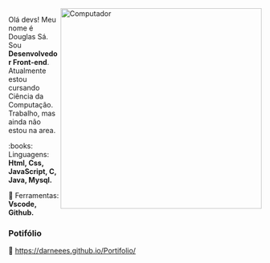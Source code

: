 <img src="https://raw.githubusercontent.com/MicaelliMedeiros/micaellimedeiros/master/image/computer-illustration.png" min-width="400px" max-width="400px" width="400px" align="right" alt="Computador">

<p align="left"> 
  Olá devs! Meu nome é Douglas Sá. Sou <strong>Desenvolvedor Front-end</strong>.<br>
  Atualmente estou cursando Ciência da Computação. Trabalho, mas ainda não estou na area.
</p>

<p align="left">
  :books: Linguagens: <strong>Html, Css, JavaScript, C, Java, Mysql.</strong>
</p>

<p align="left">
  💼 Ferramentas: <strong>Vscode, Github.</strong>
</p>

<h3>Potifólio</h3>

:pushpin: https://darneees.github.io/Portifolio/
